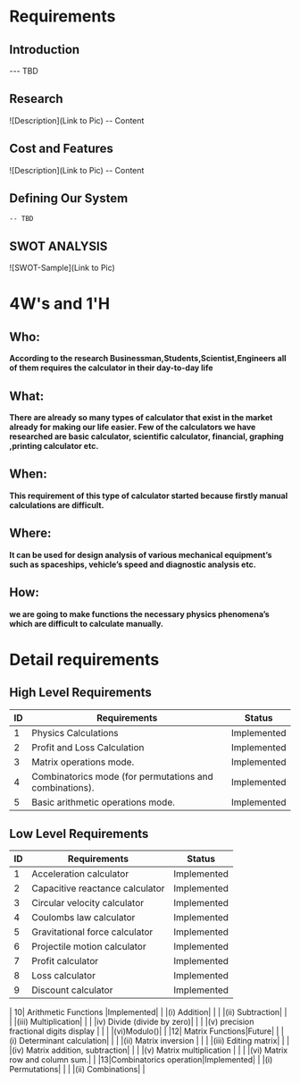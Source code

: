 # Requirements
## Introduction
 --- TBD 

## Research
![Description](Link to Pic)
-- Content 
## Cost and Features
![Description](Link to Pic)
-- Content 
## Defining Our System
    -- TBD
## SWOT ANALYSIS
![SWOT-Sample](Link to Pic)

# 4W&#39;s and 1&#39;H

## Who:

**According to the research Businessman,Students,Scientist,Engineers all of them requires the calculator in their day-to-day life**

## What:

**There are already so many types of calculator that exist in the market already for making our life easier. Few of the calculators we have researched are basic calculator, scientific calculator, financial, graphing ,printing calculator etc.**

## When:

**This requirement of this type of calculator started because firstly manual calculations are difficult.**

## Where:

**It can be used for design analysis of various mechanical equipment’s such as spaceships, vehicle’s speed and diagnostic analysis etc.**

## How:

**we are going to make functions the necessary physics phenomena’s which are difficult to calculate manually.**

# Detail requirements
## High Level Requirements

| **ID** | **Requirements** | **Status** |
| --- | --- | --- |
| 1 | Physics Calculations | Implemented |
| 2 | Profit and Loss Calculation | Implemented |
| 3|Matrix operations mode.| Implemented |
| 4|Combinatorics mode (for permutations and combinations).| Implemented |
| 5|Basic arithmetic operations mode.| Implemented |

  ## Low Level Requirements

| **ID** | **Requirements** | **Status** | 
| --- | --- | --- |
| 1 | Acceleration calculator | Implemented | 
| 2 | Capacitive reactance calculator | Implemented |
| 3 | Circular velocity calculator | Implemented |
| 4 | Coulombs law calculator | Implemented |
| 5 | Gravitational force calculator | Implemented |
| 6 | Projectile motion calculator | Implemented |
| 7 | Profit calculator | Implemented |
| 8 | Loss calculator | Implemented |
| 9 | Discount calculator | Implemented |

| 10| Arithmetic Functions |Implemented|
| |(i) Addition| |
| |(ii) Subtraction| |
| |(iii) Multiplication| |
| |iv) Divide (divide by zero)| |
| |(v) precision fractional digits display | | 
| |(vi)Modulo()| |
|12| Matrix Functions|Future|
| |(i) Determinant calculation| |
| |(ii) Matrix inversion | |
| |(iii) Editing matrix| |
| |(iv) Matrix addition, subtraction| |
| |(v) Matrix multiplication | |
| |(vi) Matrix row and column sum.| |
|13|Combinatorics operation|Implemented|
| |(i) Permutations| |
| |(ii) Combinations| |